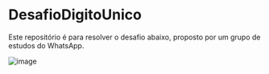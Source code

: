 # DesafioDigitoUnico

Este repositório é para resolver o desafio abaixo, proposto por um grupo de estudos do WhatsApp.

![image](https://user-images.githubusercontent.com/20905952/122465044-f4d6fa80-cf8d-11eb-9788-f6edc09a248c.png)
